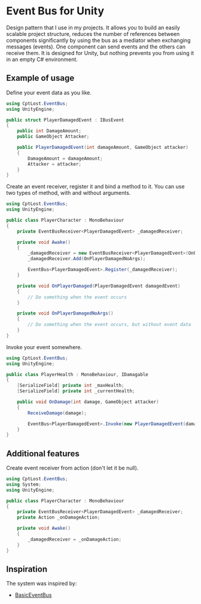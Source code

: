 # Event Bus for Unity
Design pattern that I use in my projects. It allows you to build an easily scalable project structure, reduces the number of references between components significantly by using the bus as a mediator when exchanging messages (events). One component can send events and the others can receive them. It is designed for Unity, but nothing prevents you from using it in an empty C# environment.

## Example of usage
Define your event data as you like.
```cs
using CptLost.EventBus;
using UnityEngine;

public struct PlayerDamagedEvent : IBusEvent
{
    public int DamageAmount;
    public GameObject Attacker;

    public PlayerDamagedEvent(int damageAmount, GameObject attacker)
    {
        DamageAmount = damageAmount;
        Attacker = attacker;
    }
}
```

Create an event receiver, register it and bind a method to it. You can use two types of method, with and without arguments.
```cs
using CptLost.EventBus;
using UnityEngine;

public class PlayerCharacter : MonoBehaviour
{
    private EventBusReceiver<PlayerDamagedEvent> _damagedReceiver;

    private void Awake()
    {
        _damagedReceiver = new EventBusReceiver<PlayerDamagedEvent>(OnPlayerDamaged);
        _damagedReceiver.Add(OnPlayerDamagedNoArgs);

        EventBus<PlayerDamagedEvent>.Register(_damagedReceiver);
    }

    private void OnPlayerDamaged(PlayerDamagedEvent damagedEvent)
    {
        // Do something when the event occurs
    }

    private void OnPlayerDamagedNoArgs()
    {
        // Do something when the event occurs, but without event data
    }
}
```

Invoke your event somewhere.
```cs
using CptLost.EventBus;
using UnityEngine;

public class PlayerHealth : MonoBehaviour, IDamagable
{
    [SerializeField] private int _maxHealth;
    [SerializeField] private int _currentHealth;

    public void OnDamage(int damage, GameObject attacker)
    {
        ReceiveDamage(damage);

        EventBus<PlayerDamagedEvent>.Invoke(new PlayerDamagedEvent(damage, attacker));
    }
}
```
## Additional features
Create event receiver from action (don't let it be null).
```cs
using CptLost.EventBus;
using System;
using UnityEngine;

public class PlayerCharacter : MonoBehaviour
{
    private EventBusReceiver<PlayerDamagedEvent> _damagedReceiver;
    private Action _onDamageAction;

    private void Awake()
    {
        _damagedReceiver = _onDamageAction;
    }
}
```
## Inspiration
The system was inspired by:
- [BasicEventBus](https://github.com/pointcache/BasicEventBus)
